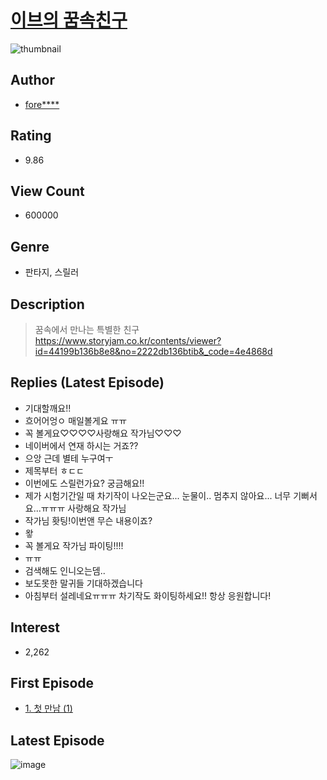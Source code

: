 # [이브의 꿈속친구](https://comic.naver.com/bestChallenge/list?titleId=728672)
![thumbnail](https://image-comic.pstatic.net/user_contents_data/challenge_comic/2020/02/18/325564/thumbnail_202x16483d2c268_3a43_402f_b362_f4751529b035_00007465.JPEG)

## Author
- [fore****](https://comic.naver.com/artistTitle?id=325564)

## Rating
- 9.86

## View Count
- 600000

## Genre
- 판타지, 스릴러

## Description
> 꿈속에서 만나는 특별한 친구 https://www.storyjam.co.kr/contents/viewer?id=44199b136b8e8&no=2222db136btib&_code=4e4868d

## Replies (Latest Episode)
- 기대할깨요!!
- 흐어어엉ㅇ 매일볼게요 ㅠㅠ
- 꼭 볼게요♡♡♡♡사랑해요 작가님♡♡♡
- 네이버에서 연재 하시는 거죠??
- 으앙 근데 별테 누구여ㅜ
- 제목부터 ㅎㄷㄷ
- 이번에도 스릴런가요? 궁금해요!!
- 제가 시험기간일 때 차기작이 나오는군요... 눈물이.. 멈추지 않아요... 너무 기뻐서요...ㅠㅠㅠ 사랑해요 작가님
- 작가님 홧팅!이번앤 무슨 내용이죠?
- 왛
- 꼭 볼게요 작가님 파이팅!!!!
- ㅠㅠ
- 검색해도 인니오는뎀..
- 보도못한 말귀들 기대하겠습니다
- 아침부터 설레네요ㅠㅠㅠ 차기작도 화이팅하세요!! 항상 응원합니다!

## Interest
- 2,262

## First Episode
- [1. 첫 만남 (1)](https://comic.naver.com/bestChallenge/detail?titleId=728672&no=1)

## Latest Episode
![image](https://image-comic.pstatic.net/user_contents_data/challenge_comic/2020/06/29/325564/upload_7234244890512863540.jpeg)
